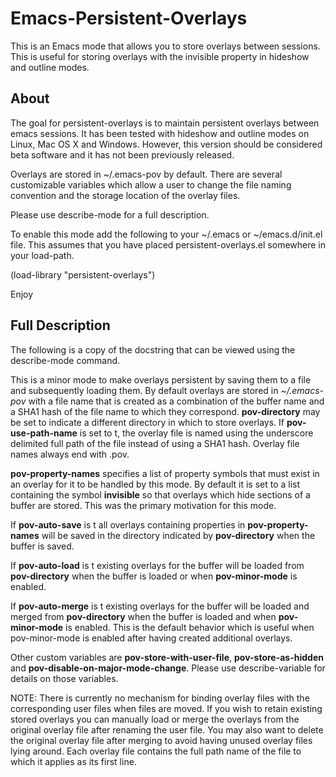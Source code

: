 # Emacs-Persistent-Overlays
This is an Emacs mode that allows you to store overlays between sessions. This is useful for storing overlays with the invisible property in hideshow and outline modes.

## About

The goal for persistent-overlays is to maintain persistent overlays
between emacs sessions. It has been tested with hideshow and
outline modes on Linux, Mac OS X and Windows. However, this version
should be considered beta software and it has not been previously
released.

Overlays are stored in ~/.emacs-pov by default. There are several
customizable variables which allow a user to change the file naming
convention and the storage location of the overlay files.

Please use describe-mode for a full description.

To enable this mode add the following to your ~/.emacs or
~/emacs.d/init.el file. This assumes that you have placed
persistent-overlays.el somewhere in your load-path.

(load-library "persistent-overlays")

Enjoy

## Full Description

The following is a copy of the docstring that can be viewed using
the describe-mode command.

This is a minor mode to make overlays persistent by saving
them to a file and subsequently loading them. By default overlays
are stored in *~/.emacs-pov* with a file name that is created as a
combination of the buffer name and a SHA1 hash of the file name
to which they correspond.  **pov-directory** may be set to indicate
a different directory in which to store overlays. If
**pov-use-path-name** is set to t, the overlay file is named using
the underscore delimited full path of the file instead of using a
SHA1 hash. Overlay file names always end with .pov.

**pov-property-names** specifies a list of property symbols that
must exist in an overlay for it to be handled by this mode. By
default it is set to a list containing the symbol **invisible** so
that overlays which hide sections of a buffer are stored. This
was the primary motivation for this mode.

If **pov-auto-save** is t all overlays containing properties in
**pov-property-names** will be saved in the directory indicated by
**pov-directory** when the buffer is saved.

If **pov-auto-load** is t existing overlays for the buffer will be
loaded from **pov-directory** when the buffer is loaded or when
**pov-minor-mode** is enabled.

If **pov-auto-merge** is t existing overlays for the buffer will be
loaded and merged from **pov-directory** when the buffer is loaded
and when **pov-minor-mode** is enabled. This is the default
behavior which is useful when pov-minor-mode is enabled after
having created additional overlays.

Other custom variables are **pov-store-with-user-file**,
**pov-store-as-hidden** and **pov-disable-on-major-mode-change**.
Please use describe-variable for details on those variables.

NOTE: There is currently no mechanism for binding overlay files
with the corresponding user files when files are moved. If you
wish to retain existing stored overlays you can manually load or
merge the overlays from the original overlay file after renaming
the user file. You may also want to delete the original overlay
file after merging to avoid having unused overlay files lying
around. Each overlay file contains the full path name of the file
to which it applies as its first line.
